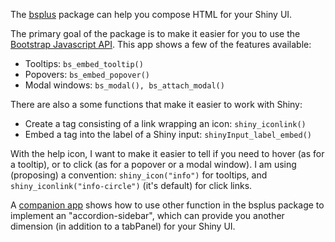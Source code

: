 The [bsplus](https://ijlyttle.github.io/bsplus) package can help you compose HTML for your Shiny UI.

The primary goal of the package is to make it easier for you to use the [Bootstrap Javascript API](http://getbootstrap.com/javascript). This app shows a few of the features available:

* Tooltips: `bs_embed_tooltip()`
* Popovers: `bs_embed_popover()`
* Modal windows: `bs_modal(), bs_attach_modal()`

There are also a some functions that make it easier to work with Shiny:

* Create a tag consisting of a link wrapping an icon: `shiny_iconlink()`
* Embed a tag into the label of a Shiny input: `shinyInput_label_embed()`

With the help icon, I want to make it easier to tell if you need to hover (as for a tooltip), or to click (as for a popover or a modal window). I am using (proposing) a convention: `shiny_icon("info")` for tooltips, and `shiny_iconlink("info-circle")` (it's default) for click links.

A [companion app](https://ijlyttle.shinyapps.io/accordion_sidebar/) shows how to use other function in the bsplus package to implement an "accordion-sidebar", which can provide you another dimension (in addition to a tabPanel) for your Shiny UI.
